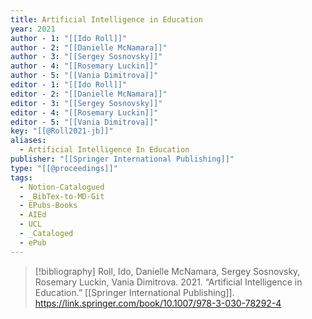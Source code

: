 ```yaml
---
title: Artificial Intelligence in Education
year: 2021
author - 1: "[[Ido Roll]]"
author - 2: "[[Danielle McNamara]]"
author - 3: "[[Sergey Sosnovsky]]"
author - 4: "[[Rosemary Luckin]]"
author - 5: "[[Vania Dimitrova]]"
editor - 1: "[[Ido Roll]]"
editor - 2: "[[Danielle McNamara]]"
editor - 3: "[[Sergey Sosnovsky]]"
editor - 4: "[[Rosemary Luckin]]"
editor - 5: "[[Vania Dimitrova]]"
key: "[[@Roll2021-jb]]"
aliases:
  - Artificial Intelligence In Education
publisher: "[[Springer International Publishing]]"
type: "[[@proceedings]]"
tags:
  - Notion-Catalogued
  - _BibTex-to-MD-Git
  - EPubs-Books
  - AIEd
  - UCL
  - _Cataloged
  - ePub
---
```


> [!bibliography]
> Roll, Ido, Danielle McNamara, Sergey Sosnovsky, Rosemary Luckin, Vania Dimitrova. 2021. “Artificial Intelligence in Education.” [[Springer International Publishing]]. https://link.springer.com/book/10.1007/978-3-030-78292-4